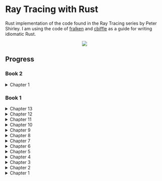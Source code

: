 # Ray Tracing with Rust
Rust implementation of the code found in the Ray Tracing series by Peter Shirley. I am using the code of <a href="https://github.com/fralken">fralken</a> and <a href="https://github.com/cbiffle/rtiow-rust">cbiffle</a> as a guide for writing idiomatic Rust.

<p align="center">
  <img src="https://github.com/JPDye/Ray-Tracing-with-Rust/blob/master/img/test.jpg" />
</p>


## Progress
### Book 2
<details><summary>Chapter 1</summary>
  <p align="center">
    <img src="https://github.com/JPDye/Ray-Tracing-with-Rust/blob/master/img/book2_chapter1.jpg" />
  </p>
  <p>Motion blur.</p>
</details>


### Book 1
<details><summary>Chapter 13</summary>
  <p align="center">
    <img src="https://github.com/JPDye/Ray-Tracing-with-Rust/blob/master/img/chapter13.jpg" />
  </p>
  <p>Concurrency with Rayon. Reduced final image render time for 60+ minutes to 8 minutes.</p>
</details>

<details><summary>Chapter 12</summary>
  <p align="center">
    <img src="https://github.com/JPDye/Ray-Tracing-with-Rust/blob/master/img/chapter12.jpg" />
  </p>
  <p>Rendering a randomised scene.</p>
</details>

<details><summary>Chapter 11</summary>
  <p align="center">
    <img src="https://github.com/JPDye/Ray-Tracing-with-Rust/blob/master/img/chapter11.jpg" />
  </p>
  <p>Depth of field added.</p>
</details>


<details><summary>Chapter 10</summary>
  <p align="center">
    <img src="https://github.com/JPDye/Ray-Tracing-with-Rust/blob/master/img/chapter10.jpg" />
  </p>
  <p>Camera struct extended. Provide a point to look from, point to look at, up direction, vertical FOV and aspect ratio.</p>
</details>

<details><summary>Chapter 9</summary>
  <p align="center">
    <img src="https://github.com/JPDye/Ray-Tracing-with-Rust/blob/master/img/chapter9.jpg" />
  </p>
  <p>Dielectric material struct created.</p>
</details>

<details><summary>Chapter 8</summary>
  <p align="center">
    <img src="https://github.com/JPDye/Ray-Tracing-with-Rust/blob/master/img/chapter8.jpg" />
  </p>
  <p>Material trait added and material structs (lambertian and metal) created.</p>
</details>


<details><summary>Chapter 7</summary>
  <p align="center">
    <img src="https://github.com/JPDye/Ray-Tracing-with-Rust/blob/master/img/chapter7full.jpg" />
  </p>
  <p>Lambertian reflection added, Uniform Distribution used for randomness to improve speed.</p>
</details>

<details><summary>Chapter 6</summary>
  <p align="center">
    <img src="https://github.com/JPDye/Ray-Tracing-with-Rust/blob/master/img/chapter6.jpg" />
  </p>
  <p>Camera struct created and multiple passes added to main loop for anti-aliasing.</p>
</details>

<details><summary>Chapter 5</summary>
  <p align="center">
    <img src="https://github.com/JPDye/Ray-Tracing-with-Rust/blob/master/img/chapter5.jpg" />
  </p>
  <p>Hittable Trait implemented. HitRecord and HittableList structs added.</p>
</details>

<details><summary>Chapter 4</summary>
  <p align="center">
    <img src="https://github.com/JPDye/Ray-Tracing-with-Rust/blob/master/img/chapter4.jpg" />
  </p>
  <p>Added very basic shpere intersection.</p>
</details>


<details><summary>Chapter 3</summary>
  <p align="center">
    <img src="https://github.com/JPDye/Ray-Tracing-with-Rust/blob/master/img/chapter3.jpg" />
  </p>
  <p>Improved Vec3 struct and created Ray struct. Added a ray_colour function.</p>
</details>


<details><summary>Chapter 2</summary>
  <p align="center">
    <img src="https://github.com/JPDye/Ray-Tracing-with-Rust/blob/master/img/chapter2.jpg" />
  </p>
  <p>Vec3 and Colour structs implemented.</p>
</details>


<details><summary>Chapter 1</summary>
  <p align="center">
    <img src="https://github.com/JPDye/Ray-Tracing-with-Rust/blob/master/img/chapter1.jpg" />
  </p>
  <p>Writing to a ppm file.</p>
</details>
